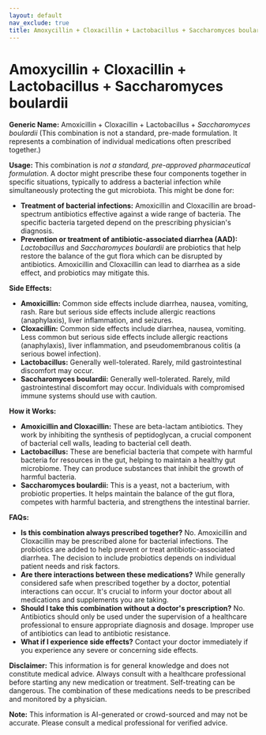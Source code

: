 ```yaml
---
layout: default
nav_exclude: true
title: Amoxycillin + Cloxacillin + Lactobacillus + Saccharomyces boulardii
---
```


# Amoxycillin + Cloxacillin + Lactobacillus + Saccharomyces boulardii

**Generic Name:** Amoxicillin + Cloxacillin + Lactobacillus + *Saccharomyces boulardii* (This combination is not a standard, pre-made formulation.  It represents a combination of individual medications often prescribed together.)

**Usage:**  This combination is *not a standard, pre-approved pharmaceutical formulation*.  A doctor might prescribe these four components together in specific situations, typically to address a bacterial infection while simultaneously protecting the gut microbiota. This might be done for:

* **Treatment of bacterial infections:** Amoxicillin and Cloxacillin are broad-spectrum antibiotics effective against a wide range of bacteria.  The specific bacteria targeted depend on the prescribing physician's diagnosis.
* **Prevention or treatment of antibiotic-associated diarrhea (AAD):** *Lactobacillus* and *Saccharomyces boulardii* are probiotics that help restore the balance of the gut flora which can be disrupted by antibiotics.  Amoxicillin and Cloxacillin can lead to diarrhea as a side effect, and probiotics may mitigate this.


**Side Effects:**

* **Amoxicillin:** Common side effects include diarrhea, nausea, vomiting, rash.  Rare but serious side effects include allergic reactions (anaphylaxis), liver inflammation, and seizures.
* **Cloxacillin:**  Common side effects include diarrhea, nausea, vomiting.  Less common but serious side effects include allergic reactions (anaphylaxis), liver inflammation, and pseudomembranous colitis (a serious bowel infection).
* **Lactobacillus:** Generally well-tolerated.  Rarely, mild gastrointestinal discomfort may occur.
* **Saccharomyces boulardii:** Generally well-tolerated.  Rarely, mild gastrointestinal discomfort may occur.  Individuals with compromised immune systems should use with caution.


**How it Works:**

* **Amoxicillin and Cloxacillin:** These are beta-lactam antibiotics.  They work by inhibiting the synthesis of peptidoglycan, a crucial component of bacterial cell walls, leading to bacterial cell death.
* **Lactobacillus:** These are beneficial bacteria that compete with harmful bacteria for resources in the gut, helping to maintain a healthy gut microbiome.  They can produce substances that inhibit the growth of harmful bacteria.
* **Saccharomyces boulardii:** This is a yeast, not a bacterium, with probiotic properties. It helps maintain the balance of the gut flora, competes with harmful bacteria, and strengthens the intestinal barrier.

**FAQs:**

* **Is this combination always prescribed together?** No.  Amoxicillin and Cloxacillin may be prescribed alone for bacterial infections. The probiotics are added to help prevent or treat antibiotic-associated diarrhea.  The decision to include probiotics depends on individual patient needs and risk factors.
* **Are there interactions between these medications?**  While generally considered safe when prescribed together by a doctor, potential interactions can occur.  It's crucial to inform your doctor about all medications and supplements you are taking.
* **Should I take this combination without a doctor's prescription?** No.  Antibiotics should only be used under the supervision of a healthcare professional to ensure appropriate diagnosis and dosage.  Improper use of antibiotics can lead to antibiotic resistance.
* **What if I experience side effects?** Contact your doctor immediately if you experience any severe or concerning side effects.

**Disclaimer:** This information is for general knowledge and does not constitute medical advice.  Always consult with a healthcare professional before starting any new medication or treatment.  Self-treating can be dangerous.  The combination of these medications needs to be prescribed and monitored by a physician.


**Note:** This information is AI-generated or crowd-sourced and may not be accurate. Please consult a medical professional for verified advice.